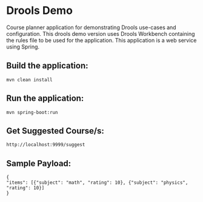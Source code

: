 Drools Demo
===

Course planner application for demonstrating Drools use-cases and configuration.
This drools demo version uses Drools Workbench containing the rules file to be used for the application.
This application is a web service using Spring.


## Build the application:

    mvn clean install

## Run the application:

    mvn spring-boot:run

## Get Suggested Course/s:

    http://localhost:9999/suggest

## Sample Payload:
    {
    "items": [{"subject": "math", "rating": 10}, {"subject": "physics", "rating": 10}]
    }
